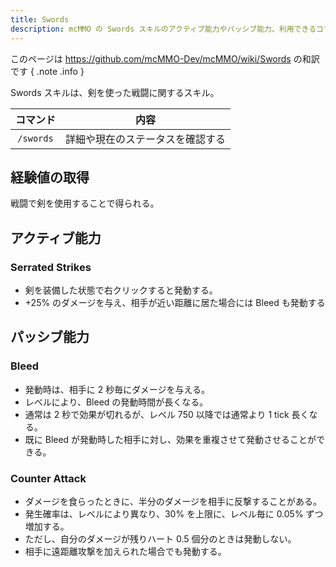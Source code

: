 ```yaml
---
title: Swords
description: mcMMO の Swords スキルのアクティブ能力やパッシブ能力、利用できるコマンドについて解説します
---
```


このページは <https://github.com/mcMMO-Dev/mcMMO/wiki/Swords> の和訳です
{ .note .info }

Swords スキルは、剣を使った戦闘に関するスキル。

|コマンド|内容|
|:------:|:--:|
|`/swords`|詳細や現在のステータスを確認する|

## 経験値の取得
戦闘で剣を使用することで得られる。

## アクティブ能力

### Serrated Strikes
  * 剣を装備した状態で右クリックすると発動する。
  * +25% のダメージを与え、相手が近い距離に居た場合には Bleed も発動する

## パッシブ能力

### Bleed
  * 発動時は、相手に 2 秒毎にダメージを与える。
  * レベルにより、Bleed の発動時間が長くなる。
  * 通常は 2 秒で効果が切れるが、レベル 750 以降では通常より 1 tick 長くなる。
  * 既に Bleed が発動時した相手に対し、効果を重複させて発動させることができる。

### Counter Attack
  * ダメージを食らったときに、半分のダメージを相手に反撃することがある。
  * 発生確率は、レベルにより異なり、30% を上限に、レベル毎に 0.05% ずつ増加する。
  * ただし、自分のダメージが残りハート 0.5 個分のときは発動しない。
  * 相手に遠距離攻撃を加えられた場合でも発動する。

